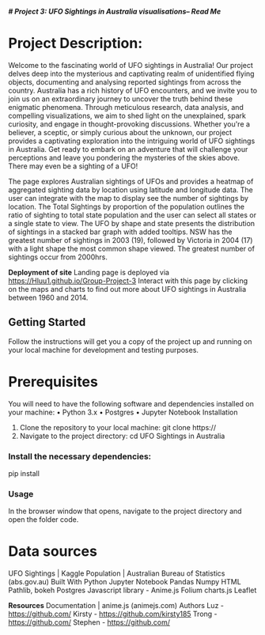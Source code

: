 ***# Project 3: UFO Sightings in Australia visualisations– Read Me***

# Project Description:
Welcome to the fascinating world of UFO sightings in Australia! Our project delves deep into the mysterious and captivating realm of unidentified flying objects, documenting and analysing reported sightings from across the country. Australia has a rich history of UFO encounters, and we invite you to join us on an extraordinary journey to uncover the truth behind these enigmatic phenomena. Through meticulous research, data analysis, and compelling visualizations, we aim to shed light on the unexplained, spark curiosity, and engage in thought-provoking discussions. Whether you're a believer, a sceptic, or simply curious about the unknown, our project provides a captivating exploration into the intriguing world of UFO sightings in Australia. Get ready to embark on an adventure that will challenge your perceptions and leave you pondering the mysteries of the skies above. There may even be a sighting of a UFO!

The page explores Australian sightings of UFOs and provides a heatmap of aggregated sighting data by location using latitude and longitude data. The user can integrate with the map to display see the number of sightings by location. The Total Sightings by proportion of the population outlines the ratio of sighting to total state population and the user can select all states or a single state to view. The UFO by shape and state presents the distribution of sightings in a stacked bar graph with added tooltips. NSW has the greatest number of sightings in 2003 (19), followed by Victoria in 2004 (17) with a light shape the most common shape viewed. The greatest number of sightings occur from 2000hrs. 

**Deployment of site**
Landing page is deployed via https://Hluu1.github.io/Group-Project-3
Interact with this page by clicking on the maps and charts to find out more about UFO sightings in Australia between 1960 and 2014.

## Getting Started
Follow the instructions will get you a copy of the project up and running on your local machine for development and testing purposes.

# Prerequisites
You will need to have the following software and dependencies installed on your machine:
•	Python 3.x
•	Postgres
•	Jupyter Notebook
Installation
1.	Clone the repository to your local machine:
git clone https://
2.	Navigate to the project directory:
cd UFO Sightings in Australia

### Install the necessary dependencies:
pip install 

### Usage
In the browser window that opens, navigate to the project directory and open the folder code.

# Data sources
UFO Sightings | Kaggle
Population | Australian Bureau of Statistics (abs.gov.au)
Built With
Python
Jupyter Notebook
Pandas
Numpy
HTML
Pathlib, bokeh
Postgres
Javascript library - Anime.js 
Folium
charts.js
Leaflet

**Resources**
Documentation | anime.js (animejs.com)
Authors
Luz - https://github.com/
Kirsty - https://github.com/kirsty185
Trong - https://github.com/
Stephen - https://github.com/

